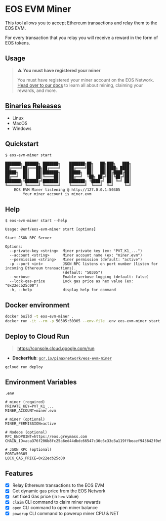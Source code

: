 # EOS EVM Miner

This tool allows you to accept Ethereum transactions and relay them to the EOS EVM.

For every transaction that you relay you will receive a reward in the form of EOS tokens.

## Usage

> ⚠ **You must have registered your miner**
>
> You must have registered your miner account on the EOS Network.
> [Head over to our docs](https://docs.eosnetwork.com/docs/latest/eos-evm/mining/basic-setup) to learn all about mining, claiming your rewards, and more.

## [Binaries Releases](https://github.com/pinax-network/eos-evm-miner/releases)

- Linux
- MacOS
- Windows

## Quickstart

```
$ eos-evm-miner start

███████╗ ██████╗ ███████╗    ███████╗██╗   ██╗███╗   ███╗
██╔════╝██╔═══██╗██╔════╝    ██╔════╝██║   ██║████╗ ████║
█████╗  ██║   ██║███████╗    █████╗  ██║   ██║██╔████╔██║
██╔══╝  ██║   ██║╚════██║    ██╔══╝  ╚██╗ ██╔╝██║╚██╔╝██║
███████╗╚██████╔╝███████║    ███████╗ ╚████╔╝ ██║ ╚═╝ ██║
╚══════╝ ╚═════╝ ╚══════╝    ╚══════╝  ╚═══╝  ╚═╝     ╚═╝
    EOS EVM Miner listening @ http://127.0.0.1:50305
        Your miner account is miner.evm
```

## Help

```
$ eos-evm-miner start --help

Usage: @enf/eos-evm-miner start [options]

Start JSON RPC Server

Options:
  --private-key <string>  Miner private key (ex: "PVT_K1_...")
  --account <string>      Miner account name (ex: "miner.evm")
  --permission <string>   Miner permission (default: "active")
  -p --port <int>         JSON RPC listens on port number (listen for incoming Ethereum transactions).
                          (default: "50305")
  --verbose               Enable verbose logging (default: false)
  --lock-gas-price        Lock gas price as hex value (ex: "0x22ecb25c00")
  -h, --help              display help for command
```

## Docker environment

```bash
docker build -t eos-evm-miner .
docker run -it --rm -p 50305:50305 --env-file .env eos-evm-miner start
```

## Deploy to Cloud Run

> https://console.cloud.google.com/run

- **DockerHub**: [`gcr.io/pinaxnetwork/eos-evm-miner`](https://hub.docker.com/r/pinaxnetwork/eos-evm-miner)

```
gcloud run deploy
```

## Environment Variables

**`.env`**
```env
# miner (required)
PRIVATE_KEY=PVT_K1_...
MINER_ACCOUNT=miner.evm

# miner (optional)
MINER_PERMISSION=active

# Nodeos (optional)
RPC_ENDPOINT=https://eos.greymass.com
CHAIN_ID=aca376f206b8fc25a6ed44dbdc66547c36c6c33e3a119ffbeaef943642f0e906

# JSON RPC (optional)
PORT=50305
LOCK_GAS_PRICE=0x22ecb25c00
```

## Features

- [x] Relay Ethereum transactions to the EOS EVM
- [x] Get dynamic gas price from the EOS Network
- [x] set fixed Gas price (in `hex` value)
- [x] `claim` CLI command to claim miner rewards
- [x] `open` CLI command to open miner balance
- [x] `powerup` CLI command to powerup miner CPU & NET
